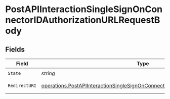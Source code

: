 # PostAPIInteractionSingleSignOnConnectorIDAuthorizationURLRequestBody


## Fields

| Field                                                                                                                                                                              | Type                                                                                                                                                                               | Required                                                                                                                                                                           | Description                                                                                                                                                                        |
| ---------------------------------------------------------------------------------------------------------------------------------------------------------------------------------- | ---------------------------------------------------------------------------------------------------------------------------------------------------------------------------------- | ---------------------------------------------------------------------------------------------------------------------------------------------------------------------------------- | ---------------------------------------------------------------------------------------------------------------------------------------------------------------------------------- |
| `State`                                                                                                                                                                            | *string*                                                                                                                                                                           | :heavy_check_mark:                                                                                                                                                                 | N/A                                                                                                                                                                                |
| `RedirectURI`                                                                                                                                                                      | [operations.PostAPIInteractionSingleSignOnConnectorIDAuthorizationURLRedirectURI](../../models/operations/postapiinteractionsinglesignonconnectoridauthorizationurlredirecturi.md) | :heavy_check_mark:                                                                                                                                                                 | Validator function                                                                                                                                                                 |